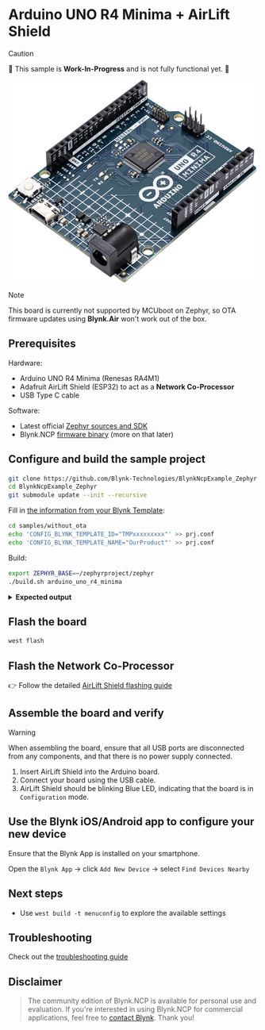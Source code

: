 
# Arduino UNO R4 Minima + AirLift Shield


> [!CAUTION]
> 🚧 This sample is **Work-In-Progress** and is not fully functional yet. 🚧

![main board](../../images/Arduino-UNO-R4-Minima.png)

> [!NOTE]
> This board is currently not supported by MCUboot on Zephyr,
> so OTA firmware updates using **Blynk.Air** won't work out of the box.

## Prerequisites

Hardware:

- Arduino UNO R4 Minima (Renesas RA4M1)
- Adafruit AirLift Shield (ESP32) to act as a **Network Co-Processor**
- USB Type C cable

Software:

- Latest official [Zephyr sources and SDK][zephyr_sdk]
- Blynk.NCP [firmware binary][blynk_ncp_binary] (more on that later)

## Configure and build the sample project

```sh
git clone https://github.com/Blynk-Technologies/BlynkNcpExample_Zephyr
cd BlynkNcpExample_Zephyr
git submodule update --init --recursive
```

Fill in [the information from your Blynk Template](https://bit.ly/BlynkInject):

```sh
cd samples/without_ota
echo 'CONFIG_BLYNK_TEMPLATE_ID="TMPxxxxxxxxx"' >> prj.conf
echo 'CONFIG_BLYNK_TEMPLATE_NAME="OurProduct"' >> prj.conf
```

Build:

```sh
export ZEPHYR_BASE=~/zephyrproject/zephyr
./build.sh arduino_uno_r4_minima
```

<details><summary><b>Expected output</b></summary>

```log
...
...
[123/124] Linking C executable zephyr/zephyr.elf
Memory region         Used Size  Region Size  %age Used
           FLASH:       29708 B       240 KB     12.09%
             RAM:       16744 B        32 KB     51.10%
        IDT_LIST:          0 GB         2 KB      0.00%
Generating files from build/zephyr/zephyr.elf for board: arduino_uno_r4_minima
[124/124] cd ....../build/zephyr/zephyr.elf
```

</details>

## Flash the board

```sh
west flash
```

## Flash the Network Co-Processor

👉 Follow the detailed [AirLift Shield flashing guide](../../flashing_ncp/Adafruit_AirLift_Shield.md)

## Assemble the board and verify

> [!WARNING]
> When assembling the board, ensure that all USB ports are disconnected from any components, and that there is no power supply connected.

1. Insert AirLift Shield into the Arduino board.
2. Connect your board using the USB cable.
3. AirLift Shield should be blinking Blue LED, indicating that the board is in `Configuration` mode.

## Use the Blynk iOS/Android app to configure your new device

Ensure that the Blynk App is installed on your smartphone.

Open the `Blynk App` -> click `Add New Device` -> select `Find Devices Nearby`


## Next steps

- Use `west build -t menuconfig` to explore the available settings

## Troubleshooting

Check out the [troubleshooting guide](../../Troubleshooting.md)

## Disclaimer

> The community edition of Blynk.NCP is available for personal use and evaluation.
If you're interested in using Blynk.NCP for commercial applications, feel free to [contact Blynk][blynk_sales]. Thank you!

[zephyr_sdk]: https://docs.zephyrproject.org/latest/develop/getting_started/index.html
[blynk_ncp_binary]: https://docs.blynk.io/en/blynk.ncp/supported-connectivity-modules
[blynk_sales]: https://blynk.io/en/contact-us-business

